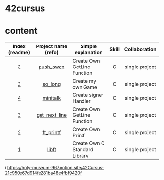 # 42cursus


# content

|index (readme)|Project name (refo)|Simple explanation|Skill|Collaboration|
|:---:|:---:|---|:---:|:---:|
|[3](#push_swap)|[push_swap](https://github.com/mantoing/42cursus/tree/main/push_swap)|Create Own GetLine Function|C|single project|
|[3](#so_long)|[so_long](https://github.com/mantoing/42cursus/tree/main/so_long)|Create my own Game|C|single project|
|[4](#minitalk)|[minitalk](https://github.com/mantoing/42cursus/tree/main/minitalk)|Create signer Handler|C|single project|
|[3](#get_next_line)|[get_next_line](https://github.com/mantoing/42cursus/tree/main/libft)|Create Own GetLine Function|C|single project|
|[2](#ft_printf)|[ft_printf](https://github.com/mantoing/42cursus/tree/main/ft_printf)|Create Own Printf|C|single project|
|[1](#libft)|[libft](https://github.com/mantoing/42cursus/tree/main/libft)|Create Own C Standard Library|C|single project|

i
https://holy-museum-967.notion.site/42Cursus-21c950e67d914fe281ba48e4fbf9420f
